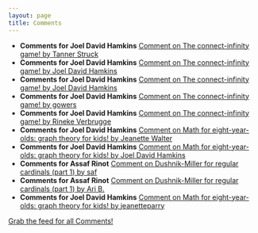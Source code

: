 ```yaml
---
layout: page
title: Comments
---
```


* **Comments for Joel David Hamkins** [Comment on The connect-infinity game! by Tanner Struck](http://jdh.hamkins.org/the-connect-infinity-game/#comment-10240)
* **Comments for Joel David Hamkins** [Comment on The connect-infinity game! by Joel David Hamkins](http://jdh.hamkins.org/the-connect-infinity-game/#comment-10239)
* **Comments for Joel David Hamkins** [Comment on The connect-infinity game! by Joel David Hamkins](http://jdh.hamkins.org/the-connect-infinity-game/#comment-10238)
* **Comments for Joel David Hamkins** [Comment on The connect-infinity game! by gowers](http://jdh.hamkins.org/the-connect-infinity-game/#comment-10237)
* **Comments for Joel David Hamkins** [Comment on The connect-infinity game! by Rineke Verbrugge](http://jdh.hamkins.org/the-connect-infinity-game/#comment-10236)
* **Comments for Joel David Hamkins** [Comment on Math for eight-year-olds: graph theory for kids! by Jeanette Walter](http://jdh.hamkins.org/math-for-eight-year-olds/#comment-10227)
* **Comments for Joel David Hamkins** [Comment on Math for eight-year-olds: graph theory for kids! by Joel David Hamkins](http://jdh.hamkins.org/math-for-eight-year-olds/#comment-10226)
* **Comments for Assaf Rinot** [Comment on Dushnik-Miller for regular cardinals (part 1) by saf](http://blog.assafrinot.com/?p=588#comment-675)
* **Comments for Assaf Rinot** [Comment on Dushnik-Miller for regular cardinals (part 1) by Ari B.](http://blog.assafrinot.com/?p=588#comment-674)
* **Comments for Joel David Hamkins** [Comment on Math for eight-year-olds: graph theory for kids! by jeanetteparry](http://jdh.hamkins.org/math-for-eight-year-olds/#comment-10225)

[Grab the feed for all Comments!](Comments.xml)
